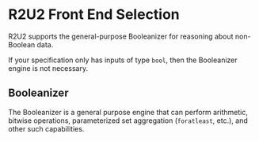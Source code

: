 # R2U2 Front End Selection

R2U2 supports the general-purpose Booleanizer for reasoning about non-Boolean data.

If your specification only has inputs of type `bool`, then the Booleanizer engine is not necessary.

## Booleanizer

The Booleanizer is a general purpose engine that can perform arithmetic, bitwise operations, parameterized set aggregation (`foratleast`, etc.), and other such capabilities. 

